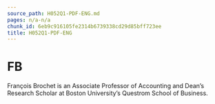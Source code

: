 ```yaml
---
source_path: H052Q1-PDF-ENG.md
pages: n/a-n/a
chunk_id: 6eb9c916105fe2314b6739338cd29d85bff723ee
title: H052Q1-PDF-ENG
---
```

# FB

François Brochet is an Associate Professor of Accounting and Dean’s Research Scholar at Boston University’s Questrom School of Business.
